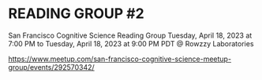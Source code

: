 # READING GROUP #2

San Francisco Cognitive Science Reading Group
Tuesday, April 18, 2023 at 7:00 PM to Tuesday, April 18, 2023 at 9:00 PM PDT
@ Rowzzy Laboratories

https://www.meetup.com/san-francisco-cognitive-science-meetup-group/events/292570342/


